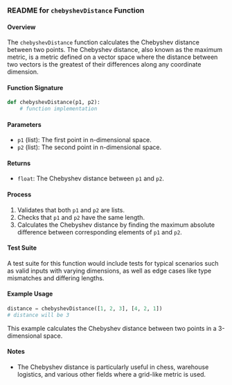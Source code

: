 
### README for `chebyshevDistance` Function

#### Overview
The `chebyshevDistance` function calculates the Chebyshev distance between two points. The Chebyshev distance, also known as the maximum metric, is a metric defined on a vector space where the distance between two vectors is the greatest of their differences along any coordinate dimension.

#### Function Signature
```python
def chebyshevDistance(p1, p2):
    # function implementation
```

#### Parameters
- `p1` (list): The first point in n-dimensional space.
- `p2` (list): The second point in n-dimensional space.

#### Returns
- `float`: The Chebyshev distance between `p1` and `p2`.

#### Process
1. Validates that both `p1` and `p2` are lists.
2. Checks that `p1` and `p2` have the same length.
3. Calculates the Chebyshev distance by finding the maximum absolute difference between corresponding elements of `p1` and `p2`.

#### Test Suite
A test suite for this function would include tests for typical scenarios such as valid inputs with varying dimensions, as well as edge cases like type mismatches and differing lengths.

#### Example Usage
```python
distance = chebyshevDistance([1, 2, 3], [4, 2, 1])
# distance will be 3
```
This example calculates the Chebyshev distance between two points in a 3-dimensional space.

#### Notes
- The Chebyshev distance is particularly useful in chess, warehouse logistics, and various other fields where a grid-like metric is used.